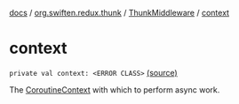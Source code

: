 [docs](../../index.md) / [org.swiften.redux.thunk](../index.md) / [ThunkMiddleware](index.md) / [context](./context.md)

# context

`private val context: <ERROR CLASS>` [(source)](https://github.com/protoman92/KotlinRedux/tree/master/common\common-thunk\src\main\kotlin/org/swiften/redux/thunk/ThunkMiddleware.kt#L63)

The [CoroutineContext](#) with which to perform async work.

